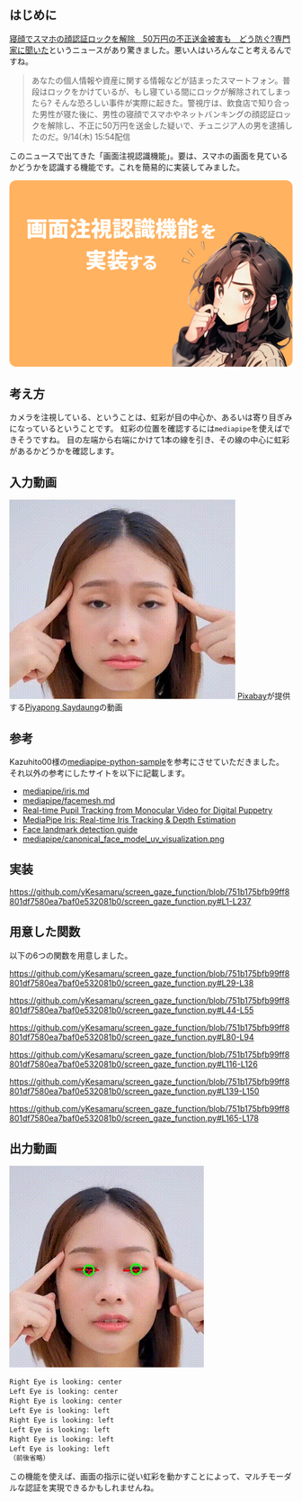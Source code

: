 

## はじめに
[寝顔でスマホの顔認証ロックを解除　50万円の不正送金被害も　どう防ぐ?専門家に聞いた](https://news.yahoo.co.jp/articles/264b8520ffa8c1dd48fddcddd78811b7df28b822?page=1)というニュースがあり驚きました。悪い人はいろんなこと考えるんですね。
> あなたの個人情報や資産に関する情報などが詰まったスマートフォン。普段はロックをかけているが、もし寝ている間にロックが解除されてしまったら?
> そんな恐ろしい事件が実際に起きた。警視庁は、飲食店で知り合った男性が寝た後に、男性の寝顔でスマホやネットバンキングの顔認証ロックを解除し、不正に50万円を送金した疑いで、チュニジア人の男を逮捕したのだ。9/14(木) 15:54配信

このニュースで出てきた「画面注視認識機能」。要は、スマホの画面を見ているかどうかを認識する機能です。これを簡易的に実装してみました。

![](https://raw.githubusercontent.com/yKesamaru/screen_gaze_function/master/assets/g848.png)

## 考え方
カメラを注視している、ということは、虹彩が目の中心か、あるいは寄り目ぎみになっているということです。
虹彩の位置を確認するには`mediapipe`を使えばできそうですね。
目の左端から右端にかけて1本の線を引き、その線の中心に虹彩があるかどうかを確認します。

## 入力動画

![](https://raw.githubusercontent.com/yKesamaru/screen_gaze_function/master/assets/original.gif)
<a href="https://pixabay.com/ja//?utm_source=link-attribution&utm_medium=referral&utm_campaign=video&utm_content=129427">Pixabay</a>が提供する<a href="https://pixabay.com/ja/users/piyapong89-7158719/?utm_source=link-attribution&utm_medium=referral&utm_campaign=video&utm_content=129427">Piyapong Saydaung</a>の動画


## 参考
Kazuhito00様の[mediapipe-python-sample](https://github.com/Kazuhito00/mediapipe-python-sample/tree/main)を参考にさせていただきました。
それ以外の参考にしたサイトを以下に記載します。
- [mediapipe/iris.md](https://github.com/Kazuhito00/mediapipe-python-sample/tree/main)
- [mediapipe/facemesh.md](https://github.com/google/mediapipe/blob/master/docs/solutions/face_mesh.md)
- [Real-time Pupil Tracking from Monocular Video for Digital Puppetry](https://arxiv.org/pdf/2006.11341.pdf)
- [MediaPipe Iris: Real-time Iris Tracking & Depth Estimation](https://blog.research.google/2020/08/mediapipe-iris-real-time-iris-tracking.html)
- [Face landmark detection guide](https://developers.google.com/mediapipe/solutions/vision/face_landmarker/)
- [mediapipe/canonical_face_model_uv_visualization.png](https://github.com/google/mediapipe/blob/a908d668c730da128dfa8d9f6bd25d519d006692/mediapipe/modules/face_geometry/data/canonical_face_model_uv_visualization.png)

## 実装
https://github.com/yKesamaru/screen_gaze_function/blob/751b175bfb99ff8801df7580ea7baf0e532081b0/screen_gaze_function.py#L1-L237


## 用意した関数
以下の6つの関数を用意しました。

https://github.com/yKesamaru/screen_gaze_function/blob/751b175bfb99ff8801df7580ea7baf0e532081b0/screen_gaze_function.py#L29-L38

https://github.com/yKesamaru/screen_gaze_function/blob/751b175bfb99ff8801df7580ea7baf0e532081b0/screen_gaze_function.py#L44-L55

https://github.com/yKesamaru/screen_gaze_function/blob/751b175bfb99ff8801df7580ea7baf0e532081b0/screen_gaze_function.py#L80-L94

https://github.com/yKesamaru/screen_gaze_function/blob/751b175bfb99ff8801df7580ea7baf0e532081b0/screen_gaze_function.py#L116-L126

https://github.com/yKesamaru/screen_gaze_function/blob/751b175bfb99ff8801df7580ea7baf0e532081b0/screen_gaze_function.py#L139-L150

https://github.com/yKesamaru/screen_gaze_function/blob/751b175bfb99ff8801df7580ea7baf0e532081b0/screen_gaze_function.py#L165-L178


## 出力動画
![](https://raw.githubusercontent.com/yKesamaru/screen_gaze_function/master/assets/processed.gif)
```bash
Right Eye is looking: center
Left Eye is looking: center
Right Eye is looking: center
Left Eye is looking: left
Right Eye is looking: left
Left Eye is looking: left
Right Eye is looking: left
Left Eye is looking: left
（前後省略）
```
この機能を使えば、画面の指示に従い虹彩を動かすことによって、マルチモーダルな認証を実現できるかもしれませんね。